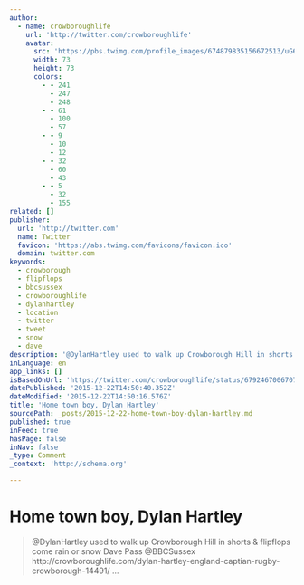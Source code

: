 ```yaml
---
author:
  - name: crowboroughlife
    url: 'http://twitter.com/crowboroughlife'
    avatar:
      src: 'https://pbs.twimg.com/profile_images/674879835156672513/uG60257q_bigger.jpg'
      width: 73
      height: 73
      colors:
        - - 241
          - 247
          - 248
        - - 61
          - 100
          - 57
        - - 9
          - 10
          - 12
        - - 32
          - 60
          - 43
        - - 5
          - 32
          - 155
related: []
publisher:
  url: 'http://twitter.com'
  name: Twitter
  favicon: 'https://abs.twimg.com/favicons/favicon.ico'
  domain: twitter.com
keywords:
  - crowborough
  - flipflops
  - bbcsussex
  - crowboroughlife
  - dylanhartley
  - location
  - twitter
  - tweet
  - snow
  - dave
description: '@DylanHartley used to walk up Crowborough Hill in shorts & flipflops come rain or snow Dave Pass @BBCSussex http://crowboroughlife.com/dylan-hartley-england-captian-rugby-crowborough-14491/ ...'
inLanguage: en
app_links: []
isBasedOnUrl: 'https://twitter.com/crowboroughlife/status/679246700670775297'
datePublished: '2015-12-22T14:50:40.352Z'
dateModified: '2015-12-22T14:50:16.576Z'
title: 'Home town boy, Dylan Hartley'
sourcePath: _posts/2015-12-22-home-town-boy-dylan-hartley.md
published: true
inFeed: true
hasPage: false
inNav: false
_type: Comment
_context: 'http://schema.org'

---
```

# Home town boy, Dylan Hartley

> &commat;DylanHartley used to walk up Crowborough Hill in shorts & flipflops come rain or snow Dave Pass &commat;BBCSussex http&colon;&sol;&sol;crowboroughlife&period;com&sol;dylan-hartley-england-captian-rugby-crowborough-14491&sol; &period;&period;&period;